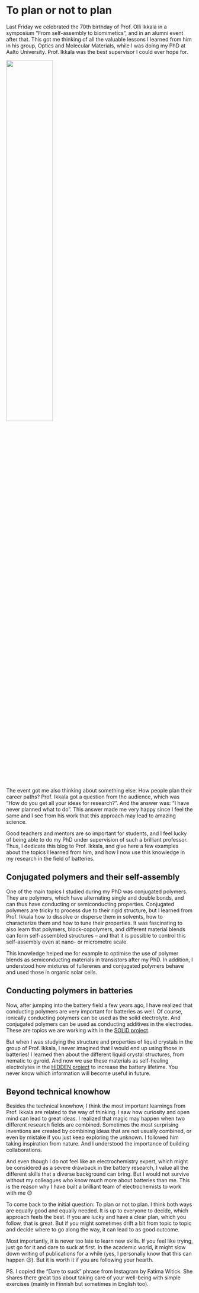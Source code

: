 # To plan or not to plan
Last Friday we celebrated the 70th birthday of Prof. Olli Ikkala in a symposium “From self-assembly to biomimetics”, and in an alumni event after that. This got me thinking of all the valuable lessons I learned from him in his group, Optics and Molecular Materials, while I was doing my PhD at Aalto University. Prof. Ikkala was the best supervisor I could ever hope for.

<img src="https://makavi.github.io/images/Ikkala.JPG" width="50%" />

The event got me also thinking about something else: How people plan their career paths? Prof. Ikkala got a question from the audience, which was “How do you get all your ideas for research?”. And the answer was: “I have never planned what to do”. This answer made me very happy since I feel the same and I see from his work that this approach may lead to amazing science.

Good teachers and mentors are so important for students, and I feel lucky of being able to do my PhD under supervision of such a brilliant professor. Thus, I dedicate this blog to Prof. Ikkala, and give here a few examples about the topics I learned from him, and how I now use this knowledge in my research in the field of batteries.

## Conjugated polymers and their self-assembly
One of the main topics I studied during my PhD was conjugated polymers. They are polymers, which have alternating single and double bonds, and can thus have conducting or semiconducting properties. Conjugated polymers are tricky to process due to their rigid structure, but I learned from Prof. Ikkala how to dissolve or disperse them in solvents, how to characterize them and how to tune their properties. It was fascinating to also learn that polymers, block-copolymers, and different material blends can form self-assembled structures – and that it is possible to control this self-assembly even at nano- or micrometre scale.

This knowledge helped me for example to optimise the use of polymer blends as semiconducting materials in transistors after my PhD. In addition, I understood how mixtures of fullerenes and conjugated polymers behave and used those in organic solar cells.

## Conducting polymers in batteries
Now, after jumping into the battery field a few years ago, I have realized that conducting polymers are very important for batteries as well. Of course, ionically conducting polymers can be used as the solid electrolyte. And conjugated polymers can be used as conducting additives in the electrodes. These are topics we are working with in the [SOLiD project]( https://thesolidproject.eu/).

But when I was studying the structure and properties of liquid crystals in the group of Prof. Ikkala, I never imagined that I would end up using those in batteries! I learned then about the different liquid crystal structures, from nematic to gyroid. And now we use these materials as self-healing electrolytes in the [HIDDEN project]( https://hidden-project.eu/) to increase the battery lifetime. You never know which information will become useful in future.

## Beyond technical knowhow
Besides the technical knowhow, I think the most important learnings from Prof. Ikkala are related to the way of thinking. I saw how curiosity and open mind can lead to great ideas. I realized that magic may happen when two different research fields are combined. Sometimes the most surprising inventions are created by combining ideas that are not usually combined, or even by mistake if you just keep exploring the unknown. I followed him taking inspiration from nature. And I understood the importance of building collaborations.

And even though I do not feel like an electrochemistry expert, which might be considered as a severe drawback in the battery research, I value all the different skills that a diverse background can bring. But I would not survive without my colleagues who know much more about batteries than me. This is the reason why I have built a brilliant team of electrochemists to work with me 😊

To come back to the initial question: To plan or not to plan. I think both ways are equally good and equally needed. It is up to everyone to decide, which approach feels the best. If you are lucky and have a clear plan, which you follow, that is great. But if you might sometimes drift a bit from topic to topic and decide where to go along the way, it can lead to as good outcome.

Most importantly, it is never too late to learn new skills. If you feel like trying, just go for it and dare to suck at first. In the academic world, it might slow down writing of publications for a while (yes, I personally know that this can happen 😉). But it is worth it if you are following your hearth.


PS. I copied the “Dare to suck” phrase from Instagram by Fatima Witick. She shares there great tips about taking care of your well-being with simple exercises (mainly in Finnish but sometimes in English too).
